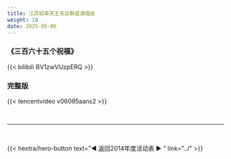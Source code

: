 ```yaml
---
title: 江苏如皋天王天后群星演唱会
weight: 18
date: 2025-05-06
---
```


### 《三百六十五个祝福》

{{< bilibili BV1zwVUzpERQ >}}

### 完整版

{{< tencentvideo v06095aans2 >}}


<br>
<hr>
<br>

{{< hextra/hero-button text="◀ 返回2014年度活动表 ▶ " link="../" >}}